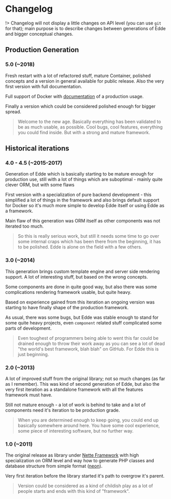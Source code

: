 # Changelog

!> Changelog will not display a little changes on API level (you can use `git` for that); main
purpose is to describe changes between generations of Edde and bigger conceptual changes.

## Production Generation

### 5.0 (~2018)

Fresh restart with a lot of refactored stuff, mature Container, polished concepts and a version
in general available for public release. Also the very first version with full documentation.

Full support of Docker with [documentation](/getting-started/index) of a production usage.

Finally a version which could be considered polished enough for bigger spread.

> Welcome to the new age. Basically everything has been validated to be as much usable, as possible.
Cool bugs, cool features, everything you could find inside. But with a strong and mature framework.

## Historical iterations

### 4.0 - 4.5 (~2015-2017)

Generation of Edde which is basically starting to be mature enough for production use, still with
a lot of things which are suboptimal - mainly quite clever ORM, but with some flaws

First version with a specialization of pure backend development - this simplified a lot
of things in the framework and also brings default support for Docker so it's much more simple to
develop Edde itself or using Edde as a framework.

Main flaw of this generation was ORM itself as other components was not iterated too much.

> So this is really serious work, but still it needs some time to go over some internal craps which
has been there from the beginning, it has to be polished. Edde is alone on the field with a few others.

### 3.0 (~2014)

This generation brings custom template engine and server side rendering support. A lot of interesting
stuff, but based on the wrong concepts. 

Some components are done in quite good way, but also there was some complications rendering framework
usable, but quite heavy.

Based on experience gained from this iteration an ongoing version was starting to have finally shape
of the production framework. 

As usual, there was some bugs, but Edde was stable enough to stand for some quite heavy projects, even
`component` related stuff complicated some parts of development.

> Even toughest of programmers being able to went this far could be drained enough to throw their work
away as you can see a lot of dead "the world's best framework, blah blah" on GitHub. For Edde this is
just beginning.

### 2.0 (~2013)

A lot of improved stuff from the original library; not so much changes (as far as I remember). This was
kind of second generation of Edde, but also the very first iteration as a standalone framework with
all the features framework must have.

Still not mature enough - a lot of work is behind to take and a lot of components need it's iteration
to be production grade. 

> When you are determined enough to keep going, you could end up basically somewhere around here. You have
some cool experience, some piece of interesting software, but no further way.  

### 1.0 (~2011)

The original release as library under [Nette Framework](https://nette.org/) with high specialization
on ORM level and way how to generate PHP classes and database structure from simple format
([neon](https://ne-on.org/)).

Very first iteration before the library started it's path to overgrow it's parent.

> Version could be considered as a kind of childish play as a lot of people starts and ends with this
kind of "framework".
